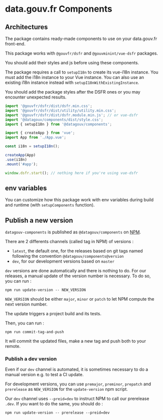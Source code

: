 # data.gouv.fr Components

## Architectures

The package contains ready-made components to use on your data.gouv.fr front-end.

This package works with `@gouvfr/dsfr` and `@gouvminint/vue-dsfr` packages.

You should add their styles and js before using these components.

The package requires a call to `setupI18n` to create its vue-i18n instance.
You must add the i18n instance to your Vue instance.
You can also use an existing i18n instance instead with `setupI18nWithExistingInstance`.

You should add the package styles after the DSFR ones or you may encounter unexpected results.

```ts
import '@gouvfr/dsfr/dist/dsfr.min.css';
import '@gouvfr/dsfr/dist/utility/utility.min.css';
import '@gouvfr/dsfr/dist/dsfr.module.min.js'; // or vue-dsfr
import '@datagouv/components/dist/style.css';
import { setupI18n } from '@datagouv/components';

import { createApp } from 'vue';
import App from './App.vue';

const i18n = setupI18n();

createApp(App)
.use(i18n)
.mount('#app');

window.dsfr.start(); // nothing here if you're using vue-dsfr
```

## env variables

You can customize how this package work with env variables during build and runtime (with `setupComponents` function).

## Publish a new version

`datagouv-components` is published as `@datagouv/components` on [NPM](https://www.npmjs.com/package/@datagouv/components).

There are 2 differents channels (called tag in NPM) of versions :
- `latest`, the default one, for the releases based on git tags named following the convention `@datagouv/components@version`
- `dev`, for our development versions based on `master`

`dev` versions are done automatically and there is nothing to do.
For our releases, a manual update of the version number is necessary. To do so, you can run :

```
npm run update-version -- NEW_VERSION
```

`NEW_VERSION` should be either `major`, `minor` or `patch` to let NPM compute the next version number.

The update triggers a project build and its tests.

Then, you can run :

```
npm run commit-tag-and-push
```

It will commit the updated files, make a new tag and push both to your remote.

### Publish a dev version

Even if our `dev` channel is automated, it is sometimes necessary to do a manual version e.g. to test a CI update.

For development versions, you can use `premajor`, `preminor`, `prepatch` and `prerelease` as `NEW_VERSION` for the `update-version` npm script.

Our `dev` channel uses `--preid=dev` to instruct NPM to call our prerelease `.dev`.
If you want to do the same, you should do :

```
npm run update-version -- prerelease --preid=dev
```
